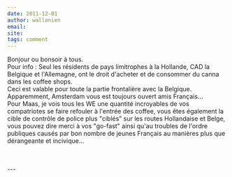 ```yaml
---
date: 2011-12-01
author: wallonien
email: 
site: 
tags: comment
---
```


<p>Bonjour ou bonsoir à tous.<br />
Pour info : Seul les résidents de pays limitrophes à la Hollande, CAD la Belgique et l'Allemagne, ont le droit d'acheter et de consommer du canna dans les coffee shops.<br />
Ceci est valable pour toute la partie frontalière avec la Belgique.<br />
Apparemment, Amsterdam vous est toujours ouvert amis Français...<br />
Pour Maas, je vois tous les WE une quantité incroyables de vos compatriotes se faire refouler à l'entrée des coffee, vous êtes également la cible de contrôle de police plus &quot;ciblés&quot; sur les routes Hollandaise et Belge, vous pouvez dire merci à vos &quot;go-fast&quot; ainsi qu'au troubles de l'ordre publiques causés par bon nombre de jeunes Français au manières plus que dérangeante et incivique...<br />
<br />
<br />
        </p>
---